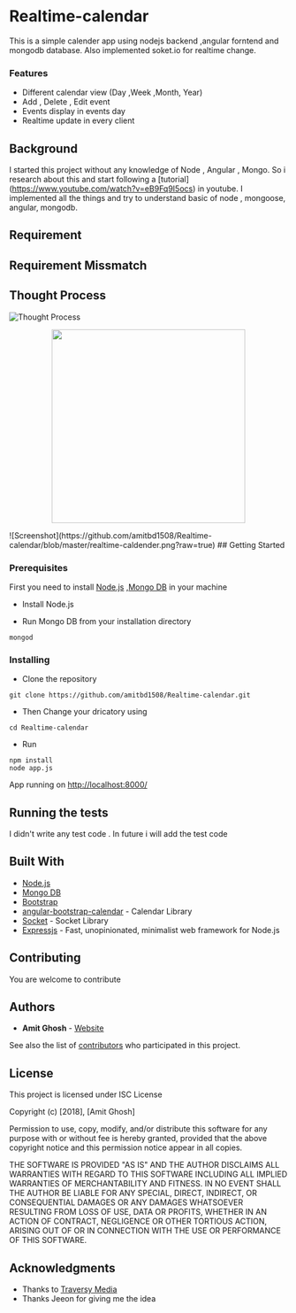 # Realtime-calendar


This is a simple calender app using nodejs backend ,angular forntend and mongodb database. Also implemented soket.io for realtime change.
### Features
* Different calendar view (Day ,Week ,Month, Year)
* Add , Delete , Edit event
* Events display in events day
* Realtime update in every client

## Background
I started this project without any knowledge of Node , Angular , Mongo. So i research about this and start following a [tutorial]  (https://www.youtube.com/watch?v=eB9Fq9I5ocs) in youtube. I implemented all the things and try to understand basic of node , mongoose, angular, mongodb. 

## Requirement

## Requirement Missmatch


##  Thought Process
![Thought Process](https://github.com/amitbd1508/Realtime-calendar/blob/master/realtime-caldender.png?raw=true)
<p align="center">
  <img src="https://github.com/amitbd1508/Realtime-calendar/blob/master/realtime-caldender.png?raw=true" width="350"/>
 
</p>
![Screenshot](https://github.com/amitbd1508/Realtime-calendar/blob/master/realtime-caldender.png?raw=true)
## Getting Started



### Prerequisites

First you need to install [Node.js](https://nodejs.org/en/) ,[Mongo DB](https://www.mongodb.com/) in your machine 

* Install Node.js

* Run Mongo DB from your installation directory   
```
mongod
```

### Installing
* Clone the repository
```
git clone https://github.com/amitbd1508/Realtime-calendar.git
```
* Then Change your dricatory using 
```
cd Realtime-calendar
```
* Run 
```
npm install
node app.js
```

App running on [http://localhost:8000/](http://localhost:8000/)

## Running the tests
I didn't write any test code . In future i will add the test code 

## Built With
* [Node.js](https://nodejs.org/en/) 
* [Mongo DB](https://www.mongodb.com/)
* [Bootstrap](https://getbootstrap.com/)
* [angular-bootstrap-calendar](https://github.com/mattlewis92/angular-bootstrap-calendar) - Calendar Library
* [Socket](https://socket.io/) - Socket Library 
* [Expressjs](https://expressjs.com/) - Fast, unopinionated, minimalist web framework for Node.js

## Contributing

You are welcome to contribute


## Authors

* **Amit Ghosh** -  [Website](www.amitghosh.me)

See also the list of [contributors](https://github.com/amitbd1508/Realtime-calendar/graphs/contributors) who participated in this project.

## License

This project is licensed under ISC License

Copyright (c) [2018], [Amit Ghosh]

Permission to use, copy, modify, and/or distribute this software for any
purpose with or without fee is hereby granted, provided that the above
copyright notice and this permission notice appear in all copies.

THE SOFTWARE IS PROVIDED "AS IS" AND THE AUTHOR DISCLAIMS ALL WARRANTIES
WITH REGARD TO THIS SOFTWARE INCLUDING ALL IMPLIED WARRANTIES OF
MERCHANTABILITY AND FITNESS. IN NO EVENT SHALL THE AUTHOR BE LIABLE FOR
ANY SPECIAL, DIRECT, INDIRECT, OR CONSEQUENTIAL DAMAGES OR ANY DAMAGES
WHATSOEVER RESULTING FROM LOSS OF USE, DATA OR PROFITS, WHETHER IN AN
ACTION OF CONTRACT, NEGLIGENCE OR OTHER TORTIOUS ACTION, ARISING OUT OF
OR IN CONNECTION WITH THE USE OR PERFORMANCE OF THIS SOFTWARE.

## Acknowledgments

* Thanks to [Traversy Media](https://www.youtube.com/channel/UC29ju8bIPH5as8OGnQzwJyA)
* Thanks Jeeon for giving me the idea  
